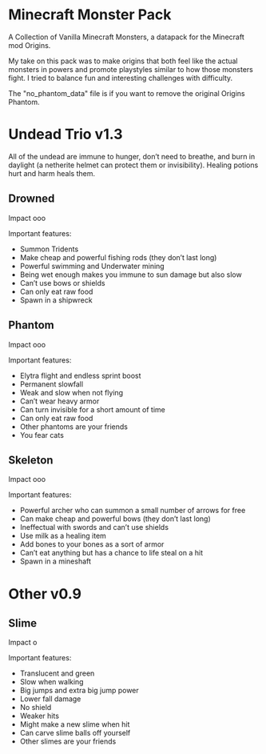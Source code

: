 # Minecraft Monster Pack
A Collection of Vanilla Minecraft Monsters, a datapack for the Minecraft mod Origins.

My take on this pack was to make origins that both feel like the actual monsters in powers and promote playstyles similar to how those monsters fight. 
I tried to balance fun and interesting challenges with difficulty. 

The "no_phantom_data" file is if you want to remove the original Origins Phantom.

# Undead Trio v1.3
All of the undead are immune to hunger, don’t need to breathe, and burn in daylight (a netherite helmet can protect them or invisibility). Healing potions hurt and harm heals them.

## Drowned
Impact ooo

Important features:
- Summon Tridents
- Make cheap and powerful fishing rods (they don’t last long)
- Powerful swimming and Underwater mining
- Being wet enough makes you immune to sun damage but also slow
- Can’t use bows or shields
- Can only eat raw food
- Spawn in a shipwreck

## Phantom
Impact ooo

Important features:
- Elytra flight and endless sprint boost
- Permanent slowfall
- Weak and slow when not flying
- Can’t wear heavy armor
- Can turn invisible for a short amount of time
- Can only eat raw food
- Other phantoms are your friends
- You fear cats

## Skeleton
Impact ooo

Important features:
- Powerful archer who can summon a small number of arrows for free
- Can make cheap and powerful bows (they don’t last long)
- Ineffectual with swords and can’t use shields
- Use milk as a healing item
- Add bones to your bones as a sort of armor
- Can’t eat anything but has a chance to life steal on a hit
- Spawn in a mineshaft

# Other v0.9
## Slime
Impact o

Important features:
- Translucent and green
- Slow when walking
- Big jumps and extra big jump power
- Lower fall damage
- No shield
- Weaker hits
- Might make a new slime when hit
- Can carve slime balls off yourself
- Other slimes are your friends
